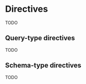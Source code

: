 # Directives

TODO

## Query-type directives

TODO

## Schema-type directives

TODO

<!-- `addMandatoryDirectivesForDirectives/Fields` -->

<!-- `/?edit_schema=1` -->